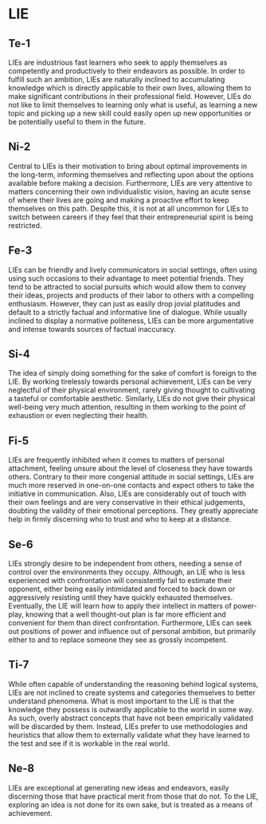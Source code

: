 # LIE

## Te-1

LIEs are industrious fast learners who seek to apply themselves as competently and productively to their endeavors as possible. In order to fulfill such an ambition, LIEs are naturally inclined to accumulating knowledge which is directly applicable to their own lives, allowing them to make significant contributions in their professional field. However, LIEs do not like to limit themselves to learning only what is useful, as learning a new topic and picking up a new skill could easily open up new opportunities or be potentially useful to them in the future.

## Ni-2

Central to LIEs is their motivation to bring about optimal improvements in the long-term, informing themselves and reflecting upon about the options available before making a decision. Furthermore, LIEs are very attentive to matters concerning their own individualistic vision, having an acute sense of where their lives are going and making a proactive effort to keep themselves on this path. Despite this, it is not at all uncommon for LIEs to switch between careers if they feel that their entrepreneurial spirit is being restricted.

## Fe-3

LIEs can be friendly and lively communicators in social settings, often using using such occasions to their advantage to meet potential friends. They tend to be attracted to social pursuits which would allow them to convey their ideas, projects and products of their labor to others with a compelling enthusiasm. However, they can just as easily drop jovial platitudes and default to a strictly factual and informative line of dialogue. While usually inclined to display a normative politeness, LIEs can be more argumentative and intense towards sources of factual inaccuracy.

## Si-4

The idea of simply doing something for the sake of comfort is foreign to the LIE. By working tirelessly towards personal achievement, LIEs can be very neglectful of their physical environment, rarely giving thought to cultivating a tasteful or comfortable aesthetic. Similarly, LIEs do not give their physical well-being very much attention, resulting in them working to the point of exhaustion or even neglecting their health.

## Fi-5

LIEs are frequently inhibited when it comes to matters of personal attachment, feeling unsure about the level of closeness they have towards others. Contrary to their more congenial attitude in social settings, LIEs are much more reserved in one-on-one contacts and expect others to take the initiative in communication. Also, LIEs are considerably out of touch with their own feelings and are very conservative in their ethical judgements, doubting the validity of their emotional perceptions. They greatly appreciate help in firmly discerning who to trust and who to keep at a distance.

## Se-6

LIEs strongly desire to be independent from others, needing a sense of control over the environments they occupy. Although, an LIE who is less experienced with confrontation will consistently fail to estimate their opponent, either being easily intimidated and forced to back down or aggressively resisting until they have quickly exhausted themselves. Eventually, the LIE will learn how to apply their intellect in matters of power-play, knowing that a well thought-out plan is far more efficient and convenient for them than direct confrontation. Furthermore, LIEs can seek out positions of power and influence out of personal ambition, but primarily either to and to replace someone they see as grossly incompetent.

## Ti-7

While often capable of understanding the reasoning behind logical systems, LIEs are not inclined to create systems and categories themselves to better understand phenomena. What is most important to the LIE is that the knowledge they possess is outwardly applicable to the world in some way. As such, overly abstract concepts that have not been empirically validated will be discarded by them. Instead, LIEs prefer to use methodologies and heuristics that allow them to externally validate what they have learned to the test and see if it is workable in the real world.

## Ne-8

LIEs are exceptional at generating new ideas and endeavors, easily discerning those that have practical merit from those that do not. To the LIE, exploring an idea is not done for its own sake, but is treated as a means of achievement.

